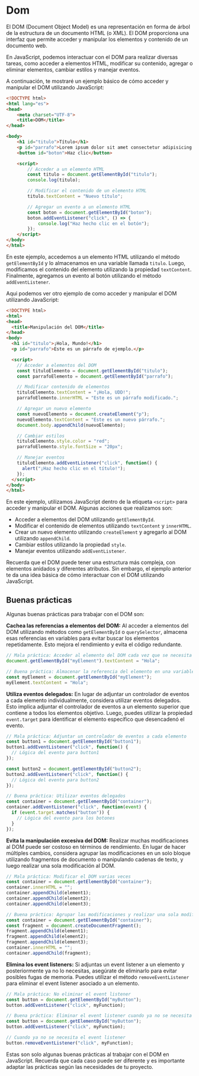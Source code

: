 # Dom

El DOM (Document Object Model) es una representación en forma de árbol de la estructura de un documento HTML (o XML). El DOM proporciona una interfaz que permite acceder y manipular los elementos y contenido de un documento web.

En JavaScript, podemos interactuar con el DOM para realizar diversas tareas, como acceder a elementos HTML, modificar su contenido, agregar o eliminar elementos, cambiar estilos y manejar eventos.

A continuación, te mostraré un ejemplo básico de cómo acceder y manipular el DOM utilizando JavaScript:

```html
<!DOCTYPE html>
<html lang="es">
<head>
    <meta charset="UTF-8">
    <title>DOM</title>
</head>

<body>
    <h1 id="titulo">Título</h1>
    <p id="parrafo">Lorem ipsum dolor sit amet consectetur adipisicing elit. Quisquam, voluptatum.</p>
    <button id="boton">Haz clic</button>

    <script>
        // Acceder a un elemento HTML
        const titulo = document.getElementById("titulo");
        console.log(titulo);

        // Modificar el contenido de un elemento HTML
        titulo.textContent = "Nuevo título";

        // Agregar un evento a un elemento HTML
        const boton = document.getElementById("boton");
        boton.addEventListener("click", () => {
            console.log("Haz hecho clic en el botón");
        });
    </script>
</body>
</html>
```

En este ejemplo, accedemos a un elemento HTML utilizando el método `getElementById` y lo almacenamos en una variable llamada `titulo`. Luego, modificamos el contenido del elemento utilizando la propiedad `textContent`. Finalmente, agregamos un evento al botón utilizando el método `addEventListener`.

Aqui podemos ver otro ejemplo de como acceder y manipular el DOM utilizando JavaScript:

```html
<!DOCTYPE html>
<html>
<head>
  <title>Manipulación del DOM</title>
</head>
<body>
  <h1 id="titulo">¡Hola, Mundo!</h1>
  <p id="parrafo">Este es un párrafo de ejemplo.</p>

  <script>
    // Acceder a elementos del DOM
    const tituloElemento = document.getElementById("titulo");
    const parrafoElemento = document.getElementById("parrafo");

    // Modificar contenido de elementos
    tituloElemento.textContent = "¡Hola, UDD!";
    parrafoElemento.innerHTML = "Este es un párrafo modificado.";

    // Agregar un nuevo elemento
    const nuevoElemento = document.createElement("p");
    nuevoElemento.textContent = "Este es un nuevo párrafo.";
    document.body.appendChild(nuevoElemento);

    // Cambiar estilos
    tituloElemento.style.color = "red";
    parrafoElemento.style.fontSize = "20px";

    // Manejar eventos
    tituloElemento.addEventListener("click", function() {
      alert("¡Haz hecho clic en el título!");
    });
  </script>
</body>
</html>
```

En este ejemplo, utilizamos JavaScript dentro de la etiqueta `<script>` para acceder y manipular el DOM. Algunas acciones que realizamos son:

- Acceder a elementos del DOM utilizando `getElementById`.
- Modificar el contenido de elementos utilizando `textContent` y `innerHTML`.
- Crear un nuevo elemento utilizando `createElement` y agregarlo al DOM utilizando `appendChild`.
- Cambiar estilos utilizando la propiedad `style`.
- Manejar eventos utilizando `addEventListener`.

Recuerda que el DOM puede tener una estructura más compleja, con elementos anidados y diferentes atributos. Sin embargo, el ejemplo anterior te da una idea básica de cómo interactuar con el DOM utilizando JavaScript.

## Buenas prácticas

Algunas buenas prácticas para trabajar con el DOM son:

**Cachea las referencias a elementos del DOM:** Al acceder a elementos del DOM utilizando métodos como `getElementById` o `querySelector`, almacena esas referencias en variables para evitar buscar los elementos repetidamente. Esto mejora el rendimiento y evita el código redundante.

```javascript
// Mala práctica: Acceder al elemento del DOM cada vez que se necesita
document.getElementById("myElement").textContent = "Hola";

// Buena práctica: Almacenar la referencia del elemento en una variable
const myElement = document.getElementById("myElement");
myElement.textContent = "Hola";
```

**Utiliza eventos delegados:** En lugar de adjuntar un controlador de eventos a cada elemento individualmente, considera utilizar eventos delegados. Esto implica adjuntar el controlador de eventos a un elemento superior que contiene a todos los elementos objetivo. Luego, puedes utilizar la propiedad `event.target` para identificar el elemento específico que desencadenó el evento.

```javascript
// Mala práctica: Adjuntar un controlador de eventos a cada elemento
const button1 = document.getElementById("button1");
button1.addEventListener("click", function() {
  // Lógica del evento para button1
});

const button2 = document.getElementById("button2");
button2.addEventListener("click", function() {
  // Lógica del evento para button2
});

// Buena práctica: Utilizar eventos delegados
const container = document.getElementById("container");
container.addEventListener("click", function(event) {
  if (event.target.matches("button")) {
    // Lógica del evento para los botones
  }
});
```

**Evita la manipulación excesiva del DOM:** Realizar muchas modificaciones al DOM puede ser costoso en términos de rendimiento. En lugar de hacer múltiples cambios, considera agrupar las modificaciones en un solo bloque utilizando fragmentos de documento o manipulando cadenas de texto, y luego realizar una sola modificación al DOM.

```javascript
// Mala práctica: Modificar el DOM varias veces
const container = document.getElementById("container");
container.innerHTML = "";
container.appendChild(element1);
container.appendChild(element2);
container.appendChild(element3);

// Buena práctica: Agrupar las modificaciones y realizar una sola modificación
const container = document.getElementById("container");
const fragment = document.createDocumentFragment();
fragment.appendChild(element1);
fragment.appendChild(element2);
fragment.appendChild(element3);
container.innerHTML = "";
container.appendChild(fragment);
```

**Elimina los event listeners:** Si adjuntas un event listener a un elemento y posteriormente ya no lo necesitas, asegúrate de eliminarlo para evitar posibles fugas de memoria. Puedes utilizar el método `removeEventListener` para eliminar el event listener asociado a un elemento.

```javascript
// Mala práctica: No eliminar el event listener
const button = document.getElementById("myButton");
button.addEventListener("click", myFunction);

// Buena práctica: Eliminar el event listener cuando ya no se necesita
const button = document.getElementById("myButton");
button.addEventListener("click", myFunction);

// Cuando ya no se necesita el event listener
button.removeEventListener("click", myFunction);
```

Estas son solo algunas buenas prácticas al trabajar con el DOM en JavaScript. Recuerda que cada caso puede ser diferente y es importante adaptar las prácticas según las necesidades de tu proyecto.
